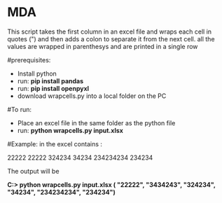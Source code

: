 # MDA

This script takes the first column in an excel file and wraps each cell in quotes (") and then adds a colon to separate it from the next cell.  all the values are wrapped in parenthesys and are printed in a single row

#prerequisites:

- Install python
- run:   **pip install pandas**
- run:   **pip install openpyxl**
- download wrapcells.py  into a local folder on the PC

#To run:
- Place an excel file in the same folder as the python file
- run:  **python wrapcells.py input.xlsx**

#Example:
in the excel contains :

22222
22222
324234
34234
234234234
234234

The output will be

**C:\> python wrapcells.py input.xlsx
( "22222", "3434243", "324234", "34234", "234234234", "234234")**


